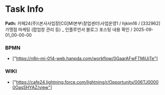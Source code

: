 # Task Info

**Path:** 카페24(주)\본사사업장\[CG]MI본부\창업센터\사업운영1 / hjkim16 / [332962] 가맹점 마케팅 (팝업창 관리 등) _ 인플루언서 블로그 포스팅 내용 확인 / 2025-09-01_00-00-00

### BPMN
- ["https://n8n-mi-014-web.hanpda.com/workflow/0GaarAFwFTMiUiTe"]

### WIKI
- ["https://cafe24.lightning.force.com/lightning/r/Opportunity/006TJ00000OasSHYAZ/view"]

